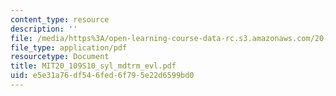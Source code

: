 ```yaml
---
content_type: resource
description: ''
file: /media/https%3A/open-learning-course-data-rc.s3.amazonaws.com/20-109-laboratory-fundamentals-in-biological-engineering-spring-2010/e5e31a76df546fed6f795e22d6599bd0_MIT20_109S10_syl_mdtrm_evl.pdf
file_type: application/pdf
resourcetype: Document
title: MIT20_109S10_syl_mdtrm_evl.pdf
uid: e5e31a76-df54-6fed-6f79-5e22d6599bd0
---
```

